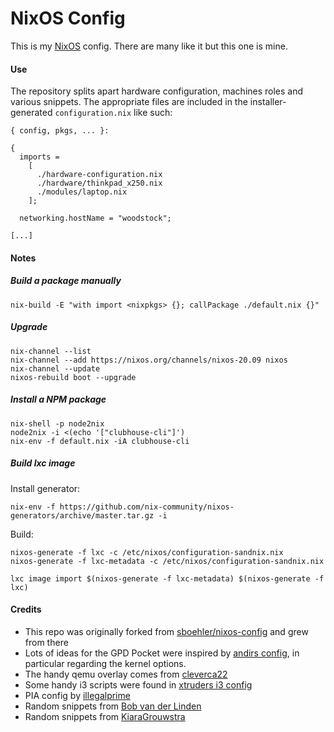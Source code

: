 # NixOS Config

This is my [NixOS](https://nixos.org/) config. There are many like it but this
one is mine.

#### Use

The repository splits apart hardware configuration, machines roles and various
snippets. The appropriate files are included in the installer-generated
`configuration.nix` like such:

```
{ config, pkgs, ... }:

{
  imports =
    [
      ./hardware-configuration.nix
      ./hardware/thinkpad_x250.nix
      ./modules/laptop.nix
    ];

  networking.hostName = "woodstock";

[...]
```

#### Notes

##### Build a package manually

```
nix-build -E "with import <nixpkgs> {}; callPackage ./default.nix {}"
```

##### Upgrade

```
nix-channel --list
nix-channel --add https://nixos.org/channels/nixos-20.09 nixos
nix-channel --update
nixos-rebuild boot --upgrade
```

##### Install a NPM package

```
nix-shell -p node2nix
node2nix -i <(echo '["clubhouse-cli"]')
nix-env -f default.nix -iA clubhouse-cli
```

##### Build lxc image

Install generator:
```
nix-env -f https://github.com/nix-community/nixos-generators/archive/master.tar.gz -i
```

Build:
```
nixos-generate -f lxc -c /etc/nixos/configuration-sandnix.nix
nixos-generate -f lxc-metadata -c /etc/nixos/configuration-sandnix.nix

lxc image import $(nixos-generate -f lxc-metadata) $(nixos-generate -f lxc)
```

####  Credits
- This repo was originally forked from [sboehler/nixos-config](https://github.com/sboehler/nixos-config) and grew from there
- Lots of ideas for the GPD Pocket were inspired by [andirs config](https://github.com/andir/nixos-gpd-pocket), in particular regarding the kernel options.
- The handy qemu overlay comes from [cleverca22](https://github.com/cleverca22/nixos-configs)
- Some handy i3 scripts were found in [xtruders i3 config](https://github.com/xtruder/nix-profiles/blob/master/modules/user/profiles/i3.nix)
- PIA config by [illegalprime](https://github.com/illegalprime/nix/blob/1eb90ceaa9af14eba9d10d1178076e428994de0d/nixos/pia-system.nix)
- Random snippets from [Bob van der Linden](https://github.com/bobvanderlinden/nixos-config/)
- Random snippets from [KiaraGrouwstra](https://github.com/KiaraGrouwstra/nix-config)

